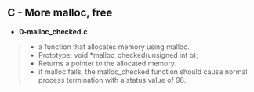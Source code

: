 ## C - More malloc, free  
  
  
* **0-malloc_checked.c**  
  
> * a function that allocates memory using malloc.
> * Prototype: void *malloc_checked(unsigned int b);
> * Returns a pointer to the allocated memory.
> * if malloc fails, the malloc_checked function should cause normal  
>   process termination with a status value of 98.

